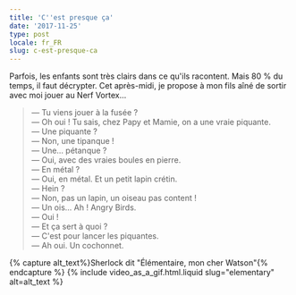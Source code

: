 ```yaml
---
title: 'C''est presque ça'
date: '2017-11-25'
type: post
locale: fr_FR
slug: c-est-presque-ca
---
```


Parfois, les enfants sont très clairs dans ce qu'ils racontent. Mais 80 % du temps, il faut décrypter. Cet après-midi, je propose à mon fils aîné de sortir avec moi jouer au Nerf Vortex…

<!-- more -->

> — Tu viens jouer à la fusée ?  
> — Oh oui ! Tu sais, chez Papy et Mamie, on a une vraie piquante.  
> — Une piquante ?  
> — Non, une tipanque !  
> — Une… pétanque ?  
> — Oui, avec des vraies boules en pierre.  
> — En métal ?  
> — Oui, en métal. Et un petit lapin crétin.  
> — Hein ?  
> — Non, pas un lapin, un oiseau pas content !  
> — Un ois… Ah ! Angry Birds.  
> — Oui !  
> — Et ça sert à quoi ?  
> — C'est pour lancer les piquantes.  
> — Ah oui. Un cochonnet.

{% capture alt_text%}Sherlock dit "Élémentaire, mon cher Watson"{% endcapture %}
{% include video_as_a_gif.html.liquid
slug="elementary"
alt=alt_text
%}
